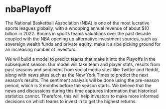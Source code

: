 # nbaPlayoff
The National Basketball Association (NBA) is one of the most lucrative sports leagues globally, with a whopping annual revenue of about $10 billion in 2022. Booms in sports teams valuations over the past decade coupled with the NBA opening up alternative investment sources, such as sovereign wealth funds and private equity, make it a ripe picking ground for an increasing number of investors. 

We will build a model to predict teams that make it into the Playoffs in the subsequent season. Our model will take team and player stats, results from past seasons and sentiment from social media sites like Twitter and Reddit, along with news sites such as the New York Times to predict the next season’s results. The sentiment analysis will be done using the pre-season period, which is 3 months before the season starts. We believe that the news and discussions during this time captures information that historical statistics cannot. Therefore, this will help investors to make more informed decisions on which teams to invest in to get the highest returns. 
